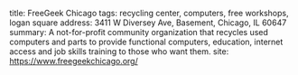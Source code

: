 title: FreeGeek Chicago
tags: recycling center, computers, free workshops, logan square
address: 3411 W Diversey Ave, Basement, Chicago, IL 60647
summary: A not-for-profit community organization that recycles used computers and parts to provide functional computers, education, internet access and job skills training to those who want them.
site: https://www.freegeekchicago.org/